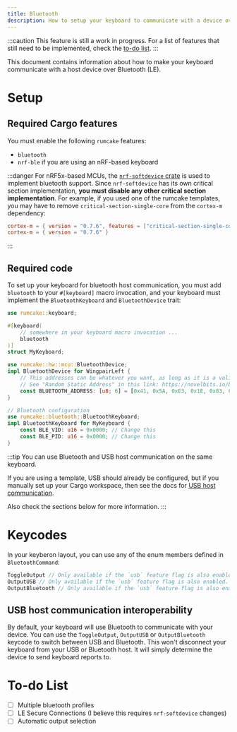 ```yaml
---
title: Bluetooth
description: How to setup your keyboard to communicate with a device over bluetooth.
---
```


:::caution
This feature is still a work in progress. For a list of features that still need
to be implemented, check the [to-do list](#to-do-list).
:::

This document contains information about how to make your keyboard communicate
with a host device over Bluetooth (LE).

# Setup

## Required Cargo features

You must enable the following `rumcake` features:

- `bluetooth`
- `nrf-ble` if you are using an nRF-based keyboard

:::danger
For nRF5x-based MCUs, the [`nrf-softdevice` crate](https://github.com/embassy-rs/nrf-softdevice) is used to implement bluetooth support.
Since `nrf-softdevice` has its own critical section implementation, **you must disable any other critical section implementation**.
For example, if you used one of the rumcake templates, you may have to remove `critical-section-single-core` from the `cortex-m` dependency:

```toml del={1} ins={2}
cortex-m = { version = "0.7.6", features = ["critical-section-single-core"] }
cortex-m = { version = "0.7.6" }
```

:::

## Required code

To set up your keyboard for bluetooth host communication, you must add `bluetooth` to your `#[keyboard]` macro invocation, and your keyboard must implement the `BluetoothKeyboard` and `BluetoothDevice` trait:

```rust ins={5,9-21}
use rumcake::keyboard;

#[keyboard(
    // somewhere in your keyboard macro invocation ...
    bluetooth
)]
struct MyKeyboard;

use rumcake::hw::mcu::BluetoothDevice;
impl BluetoothDevice for WingpairLeft {
    // This addresses can be whatever you want, as long as it is a valid "Random Static" bluetooth addresses.
    // See "Random Static Address" in this link: https://novelbits.io/bluetooth-address-privacy-ble/
    const BLUETOOTH_ADDRESS: [u8; 6] = [0x41, 0x5A, 0xE3, 0x1E, 0x83, 0xE7]; // TODO: Change this
}

// Bluetooth configuration
use rumcake::bluetooth::BluetoothKeyboard;
impl BluetoothKeyboard for MyKeyboard {
    const BLE_VID: u16 = 0x0000; // Change this
    const BLE_PID: u16 = 0x0000; // Change this
}
```

:::tip
You can use Bluetooth and USB host communication on the same keyboard.

If you are using a template, USB should already be configured, but if you manually
set up your Cargo workspace, then see the docs for
[USB host communication](../feature-usb-host).

Also check the sections below for more information.
:::

# Keycodes

In your keyberon layout, you can use any of the enum members defined in `BluetoothCommand`:

```rust
ToggleOutput // Only available if the `usb` feature flag is also enabled. More information below.
OutputUSB // Only available if the `usb` feature flag is also enabled. More information below.
OutputBluetooth // Only available if the `usb` feature flag is also enabled. More information below.
```

## USB host communication interoperability

By default, your keyboard will use Bluetooth to communicate with your device.
You can use the `ToggleOutput`, `OutputUSB` or `OutputBluetooth` keycode to switch
between USB and Bluetooth. This won't disconnect your keyboard from your USB or Bluetooth
host. It will simply determine the device to send keyboard reports to.

# To-do List

- [ ] Multiple bluetooth profiles
- [ ] LE Secure Connections (I believe this requires `nrf-softdevice` changes)
- [ ] Automatic output selection
